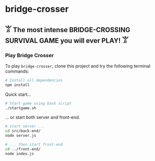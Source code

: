 # bridge-crosser

## 𓀠 The most intense BRIDGE-CROSSING SURVIVAL GAME you will ever PLAY! 𓀠

### Play Bridge Crosser

To play `bridge-crosser`, clone this project and try the following terminal commands:

```sh
# Install all dependencies
npm install
```

Quick start...

```sh
# Start game using bash script
./startgame.sh
```

... or start both server and front-end.

```sh
# start server ...
cd src/back-end/
node server.js

# ... then start front-end
cd ../front-end/
node index.js
```
